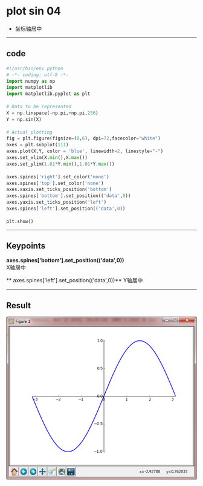 # plot sin 04
* 坐标轴居中
---

## code 

```python
#!/usr/bin/env python
# -*- coding: utf-8 -*-
import numpy as np
import matplotlib
import matplotlib.pyplot as plt

# Data to be represented
X = np.linspace(-np.pi,+np.pi,256)
Y = np.sin(X)

# Actual plotting
fig = plt.figure(figsize=(8,6), dpi=72,facecolor="white")
axes = plt.subplot(111)
axes.plot(X,Y, color = 'blue', linewidth=2, linestyle="-")
axes.set_xlim(X.min(),X.max())
axes.set_ylim(1.01*Y.min(),1.01*Y.max())

axes.spines['right'].set_color('none')
axes.spines['top'].set_color('none')
axes.xaxis.set_ticks_position('bottom')
axes.spines['bottom'].set_position(('data',0))
axes.yaxis.set_ticks_position('left')
axes.spines['left'].set_position(('data',0))

plt.show()

```
---

## Keypoints
**axes.spines['bottom'].set_position(('data',0))**  
X轴居中

** axes.spines['left'].set_position(('data',0))**
Y轴居中

---
## Result

![plot-sin-04](https://raw.githubusercontent.com/urmyfaith/urmyfaith.github.io/master/matplot/matplotGallery/images/plot-sin-04.png)
